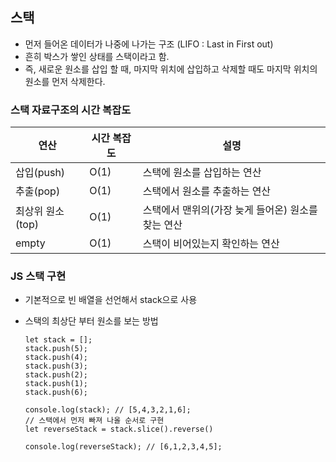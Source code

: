 ## 스택

- 먼저 들어온 데이터가 나중에 나가는 구조 (LIFO : Last in First out)
- 흔히 박스가 쌓인 상태를 스택이라고 함.
- 즉, 새로운 원소를 삽입 할 때, 마지막 위치에 삽입하고 삭제할 때도 마지막 위치의 원소를 먼저 삭제한다.

### 스택 자료구조의 시간 복잡도

| 연산             | 시간 복잡도 | 설명                                               |
| ---------------- | ----------- | -------------------------------------------------- |
| 삽입(push)       | O(1)        | 스택에 원소를 삽입하는 연산                        |
| 추출(pop)        | O(1)        | 스택에서 원소를 추출하는 연산                      |
| 최상위 원소(top) | O(1)        | 스택에서 맨위의(가장 늦게 들어온) 원소를 찾는 연산 |
| empty            | O(1)        | 스택이 비어있는지 확인하는 연산                    |

### JS 스택 구현

- 기본적으로 빈 배열을 선언해서 stack으로 사용
- 스택의 최상단 부터 원소를 보는 방법

  ```
  let stack = [];
  stack.push(5);
  stack.push(4);
  stack.push(3);
  stack.push(2);
  stack.push(1);
  stack.push(6);

  console.log(stack); // [5,4,3,2,1,6];
  // 스택에서 먼저 빠져 나올 순서로 구현
  let reverseStack = stack.slice().reverse()

  console.log(reverseStack); // [6,1,2,3,4,5];
  ```
